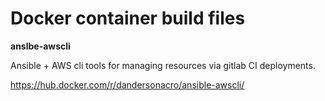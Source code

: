 # Docker container build files

**anslbe-awscli**

Ansible + AWS cli tools for managing resources via gitlab CI deployments. 

https://hub.docker.com/r/dandersonacro/ansible-awscli/

